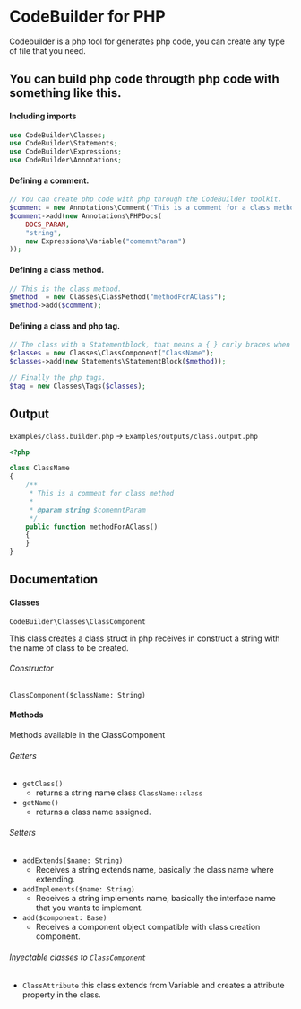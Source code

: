 # CodeBuilder for PHP
Codebuilder is a php tool for generates php code, you can create any type of file that you need.

## You can build php code througth php code with something like this.

#### Including imports

```php
use CodeBuilder\Classes;
use CodeBuilder\Statements;
use CodeBuilder\Expressions;
use CodeBuilder\Annotations;
```

#### Defining a comment.
```php
// You can create php code with php through the CodeBuilder toolkit.
$comment = new Annotations\Comment("This is a comment for a class method");
$comment->add(new Annotations\PHPDocs(
    DOCS_PARAM,
    "string",
    new Expressions\Variable("comemntParam")
));
```

#### Defining a class method.
```php
// This is the class method.
$method  = new Classes\ClassMethod("methodForAClass");
$method->add($comment);
```

#### Defining a class and php tag.
```php
// The class with a Statementblock, that means a { } curly braces when the code is included.
$classes = new Classes\ClassComponent("ClassName");
$classes->add(new Statements\StatementBlock($method));

// Finally the php tags.
$tag = new Classes\Tags($classes);

```

## Output
`Examples/class.builder.php` -> `Examples/outputs/class.output.php`
```php
<?php

class ClassName
{
    /**
     * This is a comment for class method
     *
     * @param string $comemntParam
     */
    public function methodForAClass()
    {
    }
}

```

## Documentation

#### Classes

`CodeBuilder\Classes\ClassComponent`

This class creates a class struct in php receives in construct a string with the name of class to be created.

###### Constructor

`ClassComponent($className: String)`

#### Methods

Methods available in the ClassComponent

###### Getters

- `getClass()`
    * returns a string name class `ClassName::class`
- `getName()`
    * returns a class name assigned.

###### Setters

- `addExtends($name: String)`
    * Receives a string extends name, basically the class name where extending.
- `addImplements($name: String)`
    * Receives a string implements name, basically the interface name that you wants to implement.
- `add($component: Base)`
    * Receives a component object compatible with class creation component.

###### Inyectable classes to `ClassComponent`

- `ClassAttribute` this class extends from Variable and creates a attribute property in the class.
    






